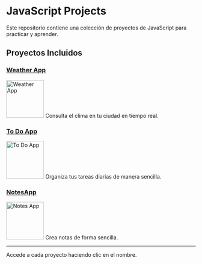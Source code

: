 # JavaScript Projects

Este repositorio contiene una colección de proyectos de JavaScript para practicar y aprender.

## Proyectos Incluidos

### [Weather App](https://mr-maccoy.github.io/JS-Projects/weatherApp/index.html)
<img src="https://cdn-icons-png.flaticon.com/512/5903/5903803.png" alt="Weather App" width="100">
Consulta el clima en tu ciudad en tiempo real.

### [To Do App](https://mr-maccoy.github.io/JS-Projects/ToDoList/index.html)
<img src="https://cdn-icons-png.flaticon.com/512/2387/2387635.png" alt="To Do App" width="100">
Organiza tus tareas diarias de manera sencilla.

### [NotesApp](NotesApp/index.html)
<img src="https://cdn-icons-png.flaticon.com/512/3075/3075908.png" alt="Notes App" width="100">
Crea notas de forma sencilla.

---

Accede a cada proyecto haciendo clic en el nombre.
